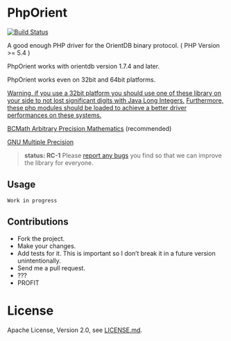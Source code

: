 # PhpOrient

[![Build Status](https://travis-ci.org/Ostico/PhpOrient.svg?branch=master)](https://travis-ci.org/Ostico/PhpOrient)

A good enough PHP driver for the OrientDB binary protocol.
( PHP Version >= 5.4 )

PhpOrient works with orientdb version 1.7.4 and later.

PhpOrient works even on 32bit and 64bit platforms.

<u>Warning, if you use a 32bit platform you should use one of these library on your side to not lost significant digits with Java Long Integers.</u>
<u>Furthermore, these php modules should be loaded to achieve a better driver performances on these systems.</u>

[BCMath Arbitrary Precision Mathematics](http://php.net/manual/en/refs.math.php) (recommended)

[GNU Multiple Precision](http://php.net/manual/en/book.gmp.php)


> **status: RC-1**
> Please [report any bugs](https://github.com/Ostico/PhpOrient/issues) you find so that we can improve the library for everyone.

## Usage

    Work in progress

## Contributions

- Fork the project.
- Make your changes.
- Add tests for it. This is important so I don’t break it in a future version unintentionally.
- Send me a pull request.
- ???
- PROFIT

# License

Apache License, Version 2.0, see [LICENSE.md](./LICENSE.md).

